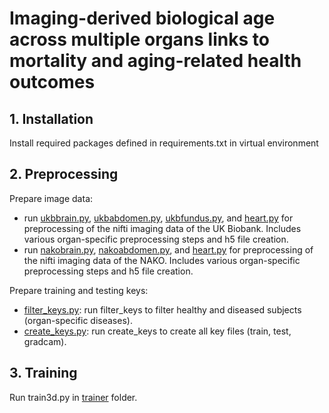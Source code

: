 
# Imaging-derived biological age across multiple organs links to mortality and aging-related health outcomes

## 1. Installation

Install required packages defined in requirements.txt in virtual environment

## 2. Preprocessing

Prepare image data:
- run [ukbbrain.py](https://github.com/lab-midas/biological_age/blob/master/preprocess/ukbbrain.py), [ukbabdomen.py](https://github.com/lab-midas/biological_age/blob/master/preprocess/ukbabdomen.py), [ukbfundus.py](https://github.com/lab-midas/biological_age/blob/master/preprocess/ukbfundus.py), and [heart.py](https://github.com/lab-midas/biological_age/blob/master/preprocess/heart.py) for preprocessing of the nifti imaging data of the UK Biobank. Includes various organ-specific preprocessing steps and h5 file creation.
- run [nakobrain.py](https://github.com/lab-midas/biological_age/blob/master/preprocess/nakobrain.py), [nakoabdomen.py](https://github.com/lab-midas/biological_age/blob/master/preprocess/nakoabdomen.py), and [heart.py](https://github.com/lab-midas/biological_age/blob/master/preprocess/heart.py) for preprocessing of the nifti imaging data of the NAKO. Includes various organ-specific preprocessing steps and h5 file creation.

Prepare training and testing keys:
- [filter_keys.py](https://github.com/lab-midas/biological_age/blob/master/preprocess/filter_keys.py): run filter_keys to filter healthy and diseased subjects (organ-specific diseases).
- [create_keys.py](https://github.com/lab-midas/biological_age/blob/master/preprocess/create_keys.py): run create_keys to create all key files (train, test, gradcam).

## 3. Training

Run train3d.py in [trainer](https://github.com/lab-midas/biological_age/tree/master/brainage/trainer) folder.
